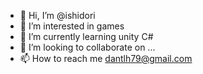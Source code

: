 - 👋 Hi, I’m @ishidori
- 👀 I’m interested in games
- 🌱 I’m currently learning unity C#
- 💞️ I’m looking to collaborate on ...
- 📫 How to reach me dantlh79@gmail.com

<!---
ishidori/ishidori is a ✨ special ✨ repository because its `README.md` (this file) appears on your GitHub profile.
You can click the Preview link to take a look at your changes.
--->
